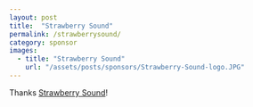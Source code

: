 ```yaml
---
layout: post
title:  "Strawberry Sound"
permalink: /strawberrysound/
category: sponsor
images: 
  - title: "Strawberry Sound"
    url: "/assets/posts/sponsors/Strawberry-Sound-logo.JPG"
---
```


Thanks [Strawberry Sound](http://www.strawberrysound.co.nz)!
